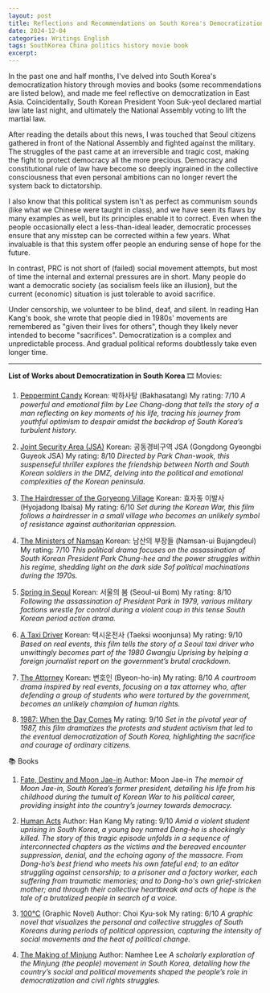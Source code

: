 ```yaml
---
layout: post
title: Reflections and Recommendations on South Korea's Democratization
date: 2024-12-04
categories: Writings English
tags: SouthKorea China politics history movie book
excerpt: 
---
```

In the past one and half months, I've delved into South Korea's democratization history through movies and books (some recommendations are listed below), and made me feel reflective on democratization in East Asia. Coincidentally, South Korean President Yoon Suk-yeol declared martial law late last night, and ultimately the National Assembly voting to lift the martial law. 

After reading the details about this news, I was touched that Seoul citizens gathered in front of the National Assembly and fighted against the military. The struggles of the past came at an irreversible and tragic cost, making the fight to protect democracy all the more precious. Democracy and constitutional rule of law have become so deeply ingrained in the collective consciousness that even personal ambitions can no longer revert the system back to dictatorship. 

I also know that this political system isn't as perfect as communism sounds (like what we Chinese were taught in class), and we have seen its flaws by many examples as well, but its principles enable it to correct. Even when the people occasionally elect a less-than-ideal leader, democratic processes ensure that any misstep can be corrected within a few years. What invaluable is that this system offer people an enduring sense of hope for the future.  

In contrast, PRC is not short of (failed) social movement attempts, but most of time the internal and external pressures are in short. Many people do want a democratic society (as socialism feels like an illusion), but the current (economic) situation is just tolerable to avoid sacrifice. 

Under censorship, we volunteer to be blind, deaf, and silent. In reading Han Kang's book, she wrote that people died in 1980s' movements are remembered as "given their lives for others", though they likely never intended to become "sacrifices". Democratization is a complex and unpredictable process. And gradual political reforms doubtlessly take even longer time.

---
**List of Works about Democratization in South Korea**
🎞️ Movies:

1. [Peppermint Candy](https://www.imdb.com/title/tt0247613/)
Korean: 박하사탕 (Bakhasatang)
My rating: 7/10
*A powerful and emotional film by Lee Chang-dong that tells the story of a man reflecting on key moments of his life, tracing his journey from youthful optimism to despair amidst the backdrop of South Korea’s turbulent history.*

2. [Joint Security Area (JSA)](https://www.imdb.com/title/tt0260991/)
Korean: 공동경비구역 JSA (Gongdong Gyeongbi Guyeok JSA)
My rating: 8/10
*Directed by Park Chan-wook, this suspenseful thriller explores the friendship between North and South Korean soldiers in the DMZ, delving into the political and emotional complexities of the Korean peninsula.*

3. [The Hairdresser of the Goryeong Village](https://www.imdb.com/title/tt0406853)
Korean: 효자동 이발사 (Hyojadong Ibalsa)
My rating: 6/10
*Set during the Korean War, this film follows a hairdresser in a small village who becomes an unlikely symbol of resistance against authoritarian oppression.*

4. [The Ministers of Namsan](https://www.imdb.com/title/tt11358398/)
Korean: 남산의 부장들 (Namsan-ui Bujangdeul)
My rating: 7/10
*This political drama focuses on the assassination of South Korean President Park Chung-hee and the power struggles within his regime, shedding light on the dark side Sof political machinations during the 1970s.*

5. [Spring in Seoul](https://www.imdb.com/title/tt22507524/)
Korean: 서울의 봄 (Seoul-ui Bom)
My rating: 8/10
*Following the assassination of President Park in 1979, various military factions wrestle for control during a violent coup in this tense South Korean period action drama.*

6. [A Taxi Driver](https://www.imdb.com/title/tt6878038/)
Korean: 택시운전사 (Taeksi woonjunsa)
My rating: 9/10
*Based on real events, this film tells the story of a Seoul taxi driver who unwittingly becomes part of the 1980 Gwangju Uprising by helping a foreign journalist report on the government’s brutal crackdown.*

7. [The Attorney](https://www.imdb.com/title/tt3404140/)
Korean: 변호인 (Byeon-ho-in)
My rating: 8/10
*A courtroom drama inspired by real events, focusing on a tax attorney who, after defending a group of students who were tortured by the government, becomes an unlikely champion of human rights.*

8. [1987: When the Day Comes](https://www.imdb.com/title/tt6493286/)
My rating: 9/10
*Set in the pivotal year of 1987, this film dramatizes the protests and student activism that led to the eventual democratization of South Korea, highlighting the sacrifice and courage of ordinary citizens.*

📚 Books

1. [Fate, Destiny and Moon Jae-in](https://www.goodreads.com/book/show/36157616-fate-destiny-and-moon-jae-in)
Author: Moon Jae-in
*The memoir of Moon Jae-in, South Korea’s former president, detailing his life from his childhood during the tumult of Korean War to his political career, providing insight into the country’s journey towards democracy.*
	
2. [Human Acts](https://www.goodreads.com/book/show/30091914-human-acts)
Author: Han Kang
My rating: 9/10
*Amid a violent student uprising in South Korea, a young boy named Dong-ho is shockingly killed. The story of this tragic episode unfolds in a sequence of interconnected chapters as the victims and the bereaved encounter suppression, denial, and the echoing agony of the massacre. From Dong-ho’s best friend who meets his own fateful end; to an editor struggling against censorship; to a prisoner and a factory worker, each suffering from traumatic memories; and to Dong-ho's own grief-stricken mother; and through their collective heartbreak and acts of hope is the tale of a brutalized people in search of a voice.*

3. [100°C](https://www.goodreads.com/book/show/24945530-100) (Graphic Novel)
Author: Choi Kyu-sok
My rating: 6/10
*A graphic novel that visualizes the personal and collective struggles of South Koreans during periods of political oppression, capturing the intensity of social movements and the heat of political change.*
	
4. [The Making of Minjung](https://www.goodreads.com/book/show/3226216-the-making-of-minjung)
Author: Namhee Lee
*A scholarly exploration of the Minjung (the people) movement in South Korea, detailing how the country’s social and political movements shaped the people’s role in democratization and civil rights struggles.*